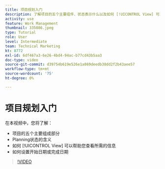 ```yaml
---
title: 项目规划入门
description: 了解项目的五个主要组件、状态表示什么以及如何 [!UICONTROL View] 可以帮助您查看相关信息，以及如何设置开始日期或到期日期。
activity: use
feature: Work Management
thumbnail: 335086.jpeg
type: Tutorial
role: User
level: Intermediate
team: Technical Marketing
kt: 8772
exl-id: 6df467a3-6e26-4bd4-94ac-b77cd43b5aa3
doc-type: video
source-git-commit: d39754b619e526e1a869deedb38dd2f2b43aee57
workflow-type: tm+mt
source-wordcount: '75'
ht-degree: 0%

---
```


# 项目规划入门

在本视频中，您将了解：

* 项目的五个主要组成部分
* Planning状态的含义
* 如何 [!UICONTROL View] 可以帮助您查看所需的信息
* 如何设置开始日期或完成日期

>[!VIDEO](https://video.tv.adobe.com/v/335086/?quality=12)
